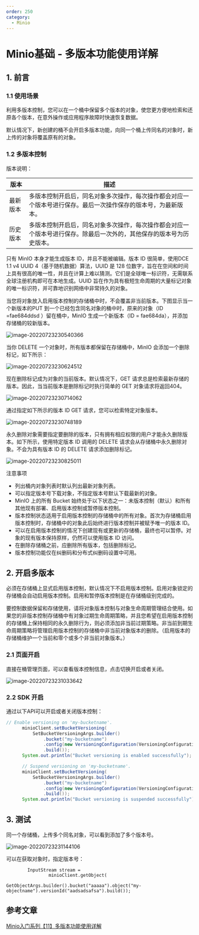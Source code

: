 ```yaml
---
order: 250
category:
  - Minio
---
```



# Minio基础 - 多版本功能使用详解

## 1. 前言

### 1.1 使用场景

利用多版本控制，您可以在一个桶中保留多个版本的对象，使您更方便地检索和还原各个版本，在意外操作或应用程序故障时快速恢复数据。

默认情况下，新创建的桶不会开启多版本功能，向同一个桶上传同名的对象时，新上传的对象将覆盖原有的对象。

### 1.2 多版本控制

版本说明：

| 版本     | 描述                                                         |
| -------- | ------------------------------------------------------------ |
| 最新版本 | 多版本控制开启后，同名对象多次操作，每次操作都会对应一个版本号进行保存。最后一次操作保存的版本号，为最新版本。 |
| 历史版本 | 多版本控制开启后，同名对象多次操作，每次操作都会对应一个版本号进行保存。除最后一次外的，其他保存的版本号为历史版本。 |

只有 MinIO 本身才能生成版本 ID，并且不能被编辑。版本 ID 很简单，使用DCE 1.1 v4 UUID 4（基于随机数据）算法，UUID 是 128 位数字，旨在在空间和时间上具有很高的唯一性，并且在计算上难以猜测。它们是全球唯一标识符，无需联系全球注册机构即可在本地生成。UUID 旨在作为具有极短生命周期的大量标记对象的唯一标识符，并可靠地识别网络中非常持久的对象。

当您将对象放入启用版本控制的存储桶中时，不会覆盖非当前版本。下图显示当一个新版本的PUT 到一个已经包含同名对象的桶中时，原来的对象（ID =fae684ddsd ）留在桶中，MinIO 生成一个新版本（ID = fae684da），并添加存储桶的较新版本。


![image-20220723230540366](https://zszblog.oss-cn-beijing.aliyuncs.com/zszblog/image-20220723230540366.png)

当你 DELETE 一个对象时，所有版本都保留在存储桶中，MinIO 会添加一个删除标记，如下所示：

![image-20220723230624512](https://zszblog.oss-cn-beijing.aliyuncs.com/zszblog/image-20220723230624512.png)

现在删除标记成为对象的当前版本。默认情况下，GET 请求总是检索最新存储的版本。因此，当当前版本是删除标记时执行简单的 GET 对象请求将返回404。

![image-20220723230714062](https://zszblog.oss-cn-beijing.aliyuncs.com/zszblog/image-20220723230714062.png)

通过指定如下所示的版本 ID GET 请求，您可以检索特定对象版本。

![image-20220723230748189](https://zszblog.oss-cn-beijing.aliyuncs.com/zszblog/image-20220723230748189.png)

永久删除对象需要指定要删除的版本，只有拥有相应权限的用户才能永久删除版本。如下所示，使用特定版本 ID 调用的 DELETE 请求会从存储桶中永久删除对象。不会为具有版本 ID 的 DELETE 请求添加删除标记。

![image-20220723230825011](https://zszblog.oss-cn-beijing.aliyuncs.com/zszblog/image-20220723230825011.png)

注意事项

- 列出桶内对象列表时默认列出最新对象列表。
- 可以指定版本号下载对象，不指定版本号默认下载最新的对象。
- MinIO 上的所有 Bucket 始终处于以下状态之一：未版本控制（默认）和所有其他现有部署、启用版本控制或暂停版本控制。
- 版本控制状态适用于启用版本控制的存储桶中的所有对象。首次为存储桶启用版本控制时，存储桶中的对象此后始终进行版本控制并被赋予唯一的版本 ID。
- 可以在启用版本控制的情况下创建现有或更新的存储桶，最终也可以暂停。对象的现有版本保持原样，仍然可以使用版本 ID 访问。
- 在删除存储桶之前，应删除所有版本，包括删除标记。
- 版本控制功能仅在纠删码和分布式纠删码设置中可用。

## 2. 开启多版本

必须在存储桶上显式启用版本控制，默认情况下不启用版本控制。启用对象锁定的存储桶会自动启用版本控制。启用和暂停版本控制是在存储桶级别完成的。

要控制数据保留和存储使用，请将对象版本控制与对象生命周期管理结合使用。如果您的非版本控制存储桶中有对象过期生命周期策略，并且您希望在启用版本控制的存储桶上保持相同的永久删除行为，则必须添加非当前过期策略。非当前到期生命周期策略将管理启用版本控制的存储桶中非当前对象版本的删除。（启用版本的存储桶维护一个当前和零个或多个非当前对象版本。）

### 2.1 页面开启

直接在桶管理页面，可以查看版本控制信息，点击切换开启或者关闭。

![image-20220723231033642](https://zszblog.oss-cn-beijing.aliyuncs.com/zszblog/image-20220723231033642.png)

### 2.2 SDK 开启

通过以下API可以开启或者关闭版本控制：

```java
// Enable versioning on 'my-bucketname'.
      minioClient.setBucketVersioning(
          SetBucketVersioningArgs.builder()
              .bucket("my-bucketname")
              .config(new VersioningConfiguration(VersioningConfiguration.Status.ENABLED, null))
              .build());
      System.out.println("Bucket versioning is enabled successfully");

      // Suspend versioning on 'my-bucketname'.
      minioClient.setBucketVersioning(
          SetBucketVersioningArgs.builder()
              .bucket("my-bucketname")
              .config(new VersioningConfiguration(VersioningConfiguration.Status.SUSPENDED, null))
              .build());
      System.out.println("Bucket versioning is suspended successfully");

```

## 3. 测试

同一个存储桶，上传多个同名对象，可以看到添加了多个版本号。

![image-20220723231144106](https://zszblog.oss-cn-beijing.aliyuncs.com/zszblog/image-20220723231144106.png)

可以在获取对象时，指定版本号：

            InputStream stream =
                    minioClient.getObject(
                            GetObjectArgs.builder().bucket("aaaaa").object("my-objectname").versionId("aadsadsafsa").build());
## 参考文章

[Minio入门系列【11】多版本功能使用详解](https://yunyanchengyu.blog.csdn.net/article/details/120867981)